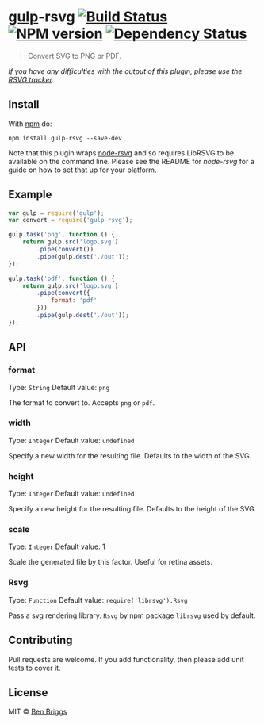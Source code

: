 # [gulp][gulp]-rsvg [![Build Status](https://travis-ci.org/ben-eb/gulp-rsvg.svg?branch=master)][ci] [![NPM version](https://badge.fury.io/js/gulp-rsvg.svg)][npm] [![Dependency Status](https://gemnasium.com/ben-eb/gulp-rsvg.svg)][deps]

> Convert SVG to PNG or PDF.

*If you have any difficulties with the output of this plugin, please use the
[RSVG tracker](https://github.com/anru/node-rsvg/issues).*

## Install

With [npm](https://npmjs.org/package/gulp-rsvg) do:

```
npm install gulp-rsvg --save-dev
```

Note that this plugin wraps [node-rsvg](https://github.com/anru/node-rsvg) and
so requires LibRSVG to be available on the command line. Please see the README
for *node-rsvg* for a guide on how to set that up for your platform.

## Example

```js
var gulp = require('gulp');
var convert = require('gulp-rsvg');

gulp.task('png', function () {
    return gulp.src('logo.svg')
        .pipe(convert())
        .pipe(gulp.dest('./out'));
});

gulp.task('pdf', function () {
    return gulp.src('logo.svg')
        .pipe(convert({
            format: 'pdf'
        }))
        .pipe(gulp.dest('./out'));
});
```

## API

### format
Type: `String`
Default value: `png`

The format to convert to. Accepts `png` or `pdf`.

### width
Type: `Integer`
Default value: `undefined`

Specify a new width for the resulting file. Defaults to the width of the SVG.

### height
Type: `Integer`
Default value: `undefined`

Specify a new height for the resulting file. Defaults to the height of the SVG.

### scale
Type: `Integer`
Default value: 1

Scale the generated file by this factor. Useful for retina assets.

### Rsvg
Type: `Function`
Default value: `require('librsvg').Rsvg`

Pass a svg rendering library. `Rsvg` by npm package `librsvg` used by default.

## Contributing

Pull requests are welcome. If you add functionality, then please add unit tests
to cover it.

## License

MIT © [Ben Briggs](http://beneb.info)

[ci]:   https://travis-ci.org/ben-eb/gulp-rsvg
[deps]: https://gemnasium.com/ben-eb/gulp-rsvg
[gulp]: https://github.com/wearefractal/gulp
[npm]:  http://badge.fury.io/js/gulp-rsvg
